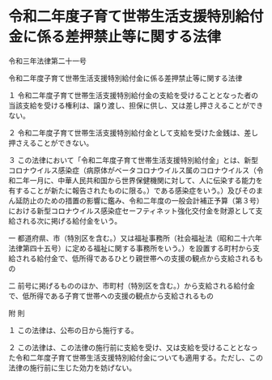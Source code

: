 # 令和二年度子育て世帯生活支援特別給付金に係る差押禁止等に関する法律

令和三年法律第二十一号

令和二年度子育て世帯生活支援特別給付金に係る差押禁止等に関する法律

１ 令和二年度子育て世帯生活支援特別給付金の支給を受けることとなった者の当該支給を受ける権利は、譲り渡し、担保に供し、又は差し押さえることができない。

２ 令和二年度子育て世帯生活支援特別給付金として支給を受けた金銭は、差し押さえることができない。

３ この法律において「令和二年度子育て世帯生活支援特別給付金」とは、新型コロナウイルス感染症（病原体がベータコロナウイルス属のコロナウイルス（令和二年一月に、中華人民共和国から世界保健機関に対して、人に伝染する能力を有することが新たに報告されたものに限る。）である感染症をいう。）及びそのまん延防止のための措置の影響に鑑み、令和二年度の一般会計補正予算（第３号）における新型コロナウイルス感染症セーフティネット強化交付金を財源として支給される次に掲げる給付金をいう。

一 都道府県、市（特別区を含む。）又は福祉事務所（社会福祉法（昭和二十六年法律第四十五号）に定める福祉に関する事務所をいう。）を設置する町村から支給される給付金で、低所得であるひとり親世帯への支援の観点から支給されるもの

二 前号に掲げるもののほか、市町村（特別区を含む。）から支給される給付金で、低所得である子育て世帯への支援の観点から支給されるもの

附 則

１ この法律は、公布の日から施行する。

２ この法律は、この法律の施行前に支給を受け、又は支給を受けることとなった令和二年度子育て世帯生活支援特別給付金についても適用する。ただし、この法律の施行前に生じた効力を妨げない。
